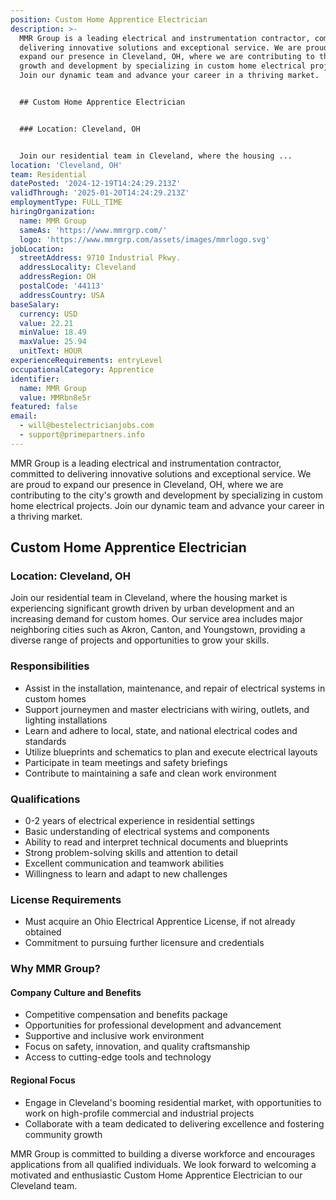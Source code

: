```yaml
---
position: Custom Home Apprentice Electrician
description: >-
  MMR Group is a leading electrical and instrumentation contractor, committed to
  delivering innovative solutions and exceptional service. We are proud to
  expand our presence in Cleveland, OH, where we are contributing to the city's
  growth and development by specializing in custom home electrical projects.
  Join our dynamic team and advance your career in a thriving market.


  ## Custom Home Apprentice Electrician


  ### Location: Cleveland, OH


  Join our residential team in Cleveland, where the housing ...
location: 'Cleveland, OH'
team: Residential
datePosted: '2024-12-19T14:24:29.213Z'
validThrough: '2025-01-20T14:24:29.213Z'
employmentType: FULL_TIME
hiringOrganization:
  name: MMR Group
  sameAs: 'https://www.mmrgrp.com/'
  logo: 'https://www.mmrgrp.com/assets/images/mmrlogo.svg'
jobLocation:
  streetAddress: 9710 Industrial Pkwy.
  addressLocality: Cleveland
  addressRegion: OH
  postalCode: '44113'
  addressCountry: USA
baseSalary:
  currency: USD
  value: 22.21
  minValue: 18.49
  maxValue: 25.94
  unitText: HOUR
experienceRequirements: entryLevel
occupationalCategory: Apprentice
identifier:
  name: MMR Group
  value: MMRbn8e5r
featured: false
email:
  - will@bestelectricianjobs.com
  - support@primepartners.info
---
```




MMR Group is a leading electrical and instrumentation contractor, committed to delivering innovative solutions and exceptional service. We are proud to expand our presence in Cleveland, OH, where we are contributing to the city's growth and development by specializing in custom home electrical projects. Join our dynamic team and advance your career in a thriving market.

## Custom Home Apprentice Electrician

### Location: Cleveland, OH

Join our residential team in Cleveland, where the housing market is experiencing significant growth driven by urban development and an increasing demand for custom homes. Our service area includes major neighboring cities such as Akron, Canton, and Youngstown, providing a diverse range of projects and opportunities to grow your skills.

### Responsibilities

- Assist in the installation, maintenance, and repair of electrical systems in custom homes
- Support journeymen and master electricians with wiring, outlets, and lighting installations
- Learn and adhere to local, state, and national electrical codes and standards
- Utilize blueprints and schematics to plan and execute electrical layouts
- Participate in team meetings and safety briefings
- Contribute to maintaining a safe and clean work environment

### Qualifications

- 0-2 years of electrical experience in residential settings
- Basic understanding of electrical systems and components
- Ability to read and interpret technical documents and blueprints
- Strong problem-solving skills and attention to detail
- Excellent communication and teamwork abilities
- Willingness to learn and adapt to new challenges

### License Requirements

- Must acquire an Ohio Electrical Apprentice License, if not already obtained
- Commitment to pursuing further licensure and credentials

### Why MMR Group?

#### Company Culture and Benefits

- Competitive compensation and benefits package
- Opportunities for professional development and advancement
- Supportive and inclusive work environment
- Focus on safety, innovation, and quality craftsmanship
- Access to cutting-edge tools and technology

#### Regional Focus

- Engage in Cleveland's booming residential market, with opportunities to work on high-profile commercial and industrial projects
- Collaborate with a team dedicated to delivering excellence and fostering community growth

MMR Group is committed to building a diverse workforce and encourages applications from all qualified individuals. We look forward to welcoming a motivated and enthusiastic Custom Home Apprentice Electrician to our Cleveland team.
